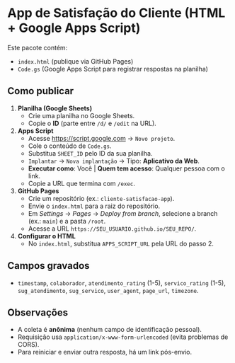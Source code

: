 # App de Satisfação do Cliente (HTML + Google Apps Script)

Este pacote contém:
- `index.html` (publique via GitHub Pages)
- `Code.gs` (Google Apps Script para registrar respostas na planilha)

## Como publicar

1. **Planilha (Google Sheets)**
   - Crie uma planilha no Google Sheets.
   - Copie o **ID** (parte entre `/d/` e `/edit` na URL).
2. **Apps Script**
   - Acesse https://script.google.com → `Novo projeto`.
   - Cole o conteúdo de `Code.gs`.
   - Substitua `SHEET_ID` pelo ID da sua planilha.
   - `Implantar` → `Nova implantação` → Tipo: **Aplicativo da Web**.
   - **Executar como**: Você | **Quem tem acesso**: Qualquer pessoa com o link.
   - Copie a URL que termina com `/exec`.
3. **GitHub Pages**
   - Crie um repositório (ex.: `cliente-satisfacao-app`).
   - Envie o `index.html` para a raiz do repositório.
   - Em *Settings* → *Pages* → *Deploy from branch*, selecione a branch (ex.: `main`) e a pasta `/root`.
   - Acesse a URL `https://SEU_USUARIO.github.io/SEU_REPO/`.
4. **Configurar o HTML**
   - No `index.html`, substitua `APPS_SCRIPT_URL` pela URL do passo 2.

## Campos gravados
- `timestamp`, `colaborador`, `atendimento_rating` (1-5), `servico_rating` (1-5),
  `sug_atendimento`, `sug_servico`, `user_agent`, `page_url`, `timezone`.

## Observações
- A coleta é **anônima** (nenhum campo de identificação pessoal).
- Requisição usa `application/x-www-form-urlencoded` (evita problemas de CORS).
- Para reiniciar e enviar outra resposta, há um link pós-envio.
